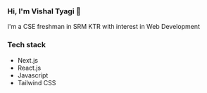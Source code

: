 ### Hi, I'm Vishal Tyagi 👋
I'm a CSE freshman in SRM KTR with interest in Web Development

### Tech stack
* Next.js
* React.js
* Javascript
* Tailwind CSS

<!--
**VishalTyagi098/VishalTyagi098** is a ✨ _special_ ✨ repository because its `README.md` (this file) appears on your GitHub profile.

Here are some ideas to get you started:

- 🔭 I’m currently working on ...
- 🌱 I’m currently learning ...
- 👯 I’m looking to collaborate on ...
- 🤔 I’m looking for help with ...
- 💬 Ask me about ...
- 📫 How to reach me: ...
- 😄 Pronouns: ...
- ⚡ Fun fact: ...
-->

